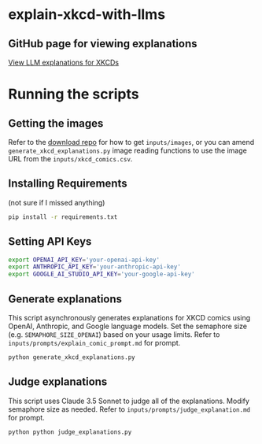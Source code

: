 # explain-xkcd-with-llms

## GitHub page for viewing explanations
[View LLM explanations for XKCDs](https://arnokha.github.io/explain-xkcd-with-llms/view_llm_xkcd_explanations.html)

# Running the scripts

## Getting the images
Refer to the [download repo](https://github.com/arnokha/download-xkcd-and-explanations) for how to get `inputs/images`, or you can amend `generate_xkcd_explanations.py` image reading functions to use the image URL from the `inputs/xkcd_comics.csv`.

## Installing Requirements
(not sure if I missed anything)
```bash
pip install -r requirements.txt
```

## Setting API Keys
```bash
export OPENAI_API_KEY='your-openai-api-key'
export ANTHROPIC_API_KEY='your-anthropic-api-key'
export GOOGLE_AI_STUDIO_API_KEY='your-google-api-key'
```

## Generate explanations
This script asynchronously generates explanations for XKCD comics using OpenAI, Anthropic, and Google language models. Set the semaphore size (e.g. `SEMAPHORE_SIZE_OPENAI`) based on your usage limits. Refer to `inputs/prompts/explain_comic_prompt.md` for prompt.
```bash
python generate_xkcd_explanations.py
```

## Judge explanations
This script uses Claude 3.5 Sonnet to judge all of the explanations. Modify semaphore size as needed. Refer to `inputs/prompts/judge_explanation.md` for prompt.
```bash
python python judge_explanations.py
```

